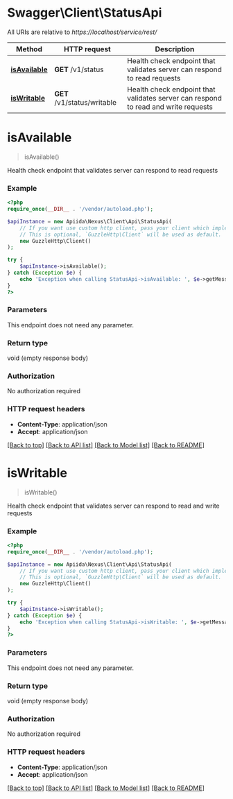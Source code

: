 # Swagger\Client\StatusApi

All URIs are relative to *https://localhost/service/rest/*

Method | HTTP request | Description
------------- | ------------- | -------------
[**isAvailable**](StatusApi.md#isAvailable) | **GET** /v1/status | Health check endpoint that validates server can respond to read requests
[**isWritable**](StatusApi.md#isWritable) | **GET** /v1/status/writable | Health check endpoint that validates server can respond to read and write requests


# **isAvailable**
> isAvailable()

Health check endpoint that validates server can respond to read requests



### Example
```php
<?php
require_once(__DIR__ . '/vendor/autoload.php');

$apiInstance = new Apiida\Nexus\Client\Api\StatusApi(
    // If you want use custom http client, pass your client which implements `GuzzleHttp\ClientInterface`.
    // This is optional, `GuzzleHttp\Client` will be used as default.
    new GuzzleHttp\Client()
);

try {
    $apiInstance->isAvailable();
} catch (Exception $e) {
    echo 'Exception when calling StatusApi->isAvailable: ', $e->getMessage(), PHP_EOL;
}
?>
```

### Parameters
This endpoint does not need any parameter.

### Return type

void (empty response body)

### Authorization

No authorization required

### HTTP request headers

 - **Content-Type**: application/json
 - **Accept**: application/json

[[Back to top]](#) [[Back to API list]](../../README.md#documentation-for-api-endpoints) [[Back to Model list]](../../README.md#documentation-for-models) [[Back to README]](../../README.md)

# **isWritable**
> isWritable()

Health check endpoint that validates server can respond to read and write requests



### Example
```php
<?php
require_once(__DIR__ . '/vendor/autoload.php');

$apiInstance = new Apiida\Nexus\Client\Api\StatusApi(
    // If you want use custom http client, pass your client which implements `GuzzleHttp\ClientInterface`.
    // This is optional, `GuzzleHttp\Client` will be used as default.
    new GuzzleHttp\Client()
);

try {
    $apiInstance->isWritable();
} catch (Exception $e) {
    echo 'Exception when calling StatusApi->isWritable: ', $e->getMessage(), PHP_EOL;
}
?>
```

### Parameters
This endpoint does not need any parameter.

### Return type

void (empty response body)

### Authorization

No authorization required

### HTTP request headers

 - **Content-Type**: application/json
 - **Accept**: application/json

[[Back to top]](#) [[Back to API list]](../../README.md#documentation-for-api-endpoints) [[Back to Model list]](../../README.md#documentation-for-models) [[Back to README]](../../README.md)

